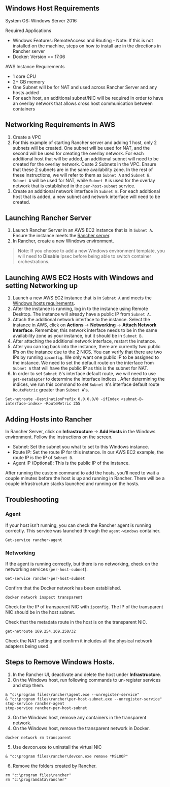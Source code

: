 ## Windows Host Requirements

System OS: Windows Server 2016

Required Applications
* Windows Features: RemoteAccess and Routing - Note: If this is not installed on the machine, steps on how to install are in the directions in Rancher server
* Docker: Version >= 17.06

AWS Instance Requirements
* 1 core CPU
* 2+ GB memory
* One Subnet will be for NAT and used across Rancher Server and any hosts added
* For each host, an additional subnet/NIC will be required in order to have an overlay network that allows cross host communication between containers

## Networking Requirements in AWS

1. Create a VPC
2. For this example of starting Rancher server and adding 1 host, only 2 subnets will be created. One subnet will be used for NAT, and the second will be used for creating the overlay network. For each additional host that will be added, an additional subnet will need to be created for the overlay network. Ceate 2 Subnets in the VPC. Ensure that these 2 subnets are in the same availability zone. In the rest of these instructions, we will refer to them as `Subnet A` and `Subnet B`. `Subnet A` will be used for NAT, while `Subnet B` is used for the overlay network that is established in the `per-host-subnet` service. 
3. Create an additional network interface in `Subnet B`. For each additional host that is added, a new subnet and network interface will need to be created. 

## Launching Rancher Server

1. Launch Rancher Server in an AWS EC2 instance that is in `Subnet A`. Ensure the instance meets the [Rancher server](http://rancher.com/docs/rancher/v1.6/en/installing-rancher/installing-server/#requirements). 
2. In Rancher, create a new Windows environment. 
> Note: If you choose to add a new Windows environment template, you will need to **Disable** Ipsec before being able to switch container orchestrations. 

## Launching AWS EC2 Hosts with Windows and setting Networking up

1. Launch a new AWS EC2 instance that is in `Subnet A` and meets the [Windows hosts requirements](#windows-hosts-requirements).
2. After the instance is running, log in to the instance using Remote Desktop. The instance will already have a public IP from `Subnet A`. 
3. Attach the additional network interface to the instance. Select the instance in AWS, click on **Actions** -> **Networking** -> **Attach Network Interface**. Remember, this network interface needs to be in the same availability zone as your instance, but it should be in `Subnet B`. 
4. After attaching the additional network interface, restart the instance.
5. After you can log back into the instance, there are currently two public IPs on the instance due to the 2 NICS. You can verify that there are two IPs by running `ipconfig`. We only want one public IP to be assigned to the instance. We need to set the default route on the interface from `Subnet A` that will have the public IP as this is the subnet for NAT. 
6. In order to set `Subnet B`'s interface default route, we will need to use `get-netadapter` to determine the interface indices . After determining the indices, we run this command to set `Subnet B`'s interface default route `RouteMetric` greater  than `Subnet A`'s. 

```
Set-netroute -DestinationPrefix 0.0.0.0/0 -ifIndex <subnet-B-interface-index> -RouteMetric 255
```

## Adding Hosts into Rancher

In Rancher Server, click on **Infrastructure** -> **Add Hosts** in the Windows environment. Follow the instructions on the screen. 

* Subnet: Set the subnet you what to set to this Windows instance.
* Route IP: Set the route IP for this instance. <Describe what is the Route IP> In our AWS EC2 example, the route IP is the IP of `Subnet B`. 
* Agent IP (Optional): This is the public IP of the instance. 

After running the custom command to add the hosts, you'll need to wait a couple minutes before the host is up and running in Rancher. There will be a couple infrastructure stacks launched and running on the hosts.

## Troubleshooting

### Agent
If your host isn't running, you can check the Rancher agent is running correctly. This service was launched through the `agent-windows` container. 

```
Get-service rancher-agent
```

### Networking 

If the agent is running correctly, but there is no networking, check on the networking services (`per-host-subnet`).

```
Get-service rancher-per-host-subnet
```

Confirm that the Docker network has been established.
```
docker network inspect transparent
```

Check for the IP of transparent NIC with `ipconfig`. The IP of the transparent NIC should be in the host subnet.

Check that the metadata route in the host is on the transparent NIC. 

```
get-netroute 169.254.169.250/32
```

Check the NAT setting and confirm it includes all the physical network adapters being used. 

## Steps to Remove Windows Hosts.

1. In the Rancher UI, deactivate and delete the host under **Infrastructure**.
2. On the Windows host, run following commands to un-register services and stop them.
```
& "c:\program files\rancher\agent.exe --unregister-service"
& "c:\program files\rancher\per-host-subnet.exe --unregister-service"
stop-service rancher-agent
stop-service rancher-per-host-subnet
```

3. On the Windows host, remove any containers in the transparent network.
4. On the Windows host, remove the transparent network in Docker. 
```
docker network rm transparent
```
5. Use devcon.exe to uninstall the virtual NIC 
```
& "c:\program files\rancher\devcon.exe remove *MSLOOP"
```

6. Remove the folders created by Rancher.
```
rm "c:\program files\rancher"
rm "c:\programdata\rancher"
```